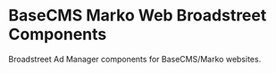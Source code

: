 # BaseCMS Marko Web Broadstreet Components
Broadstreet Ad Manager components for BaseCMS/Marko websites.
